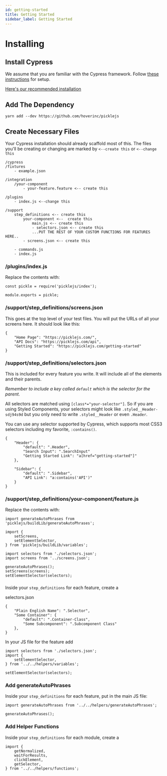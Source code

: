 ```yaml
---
id: getting-started
title: Getting Started
sidebar_label: Getting Started
---
```


# Installing
## Install Cypress
We assume that you are familiar with the Cypress framework. Follow [these instructions](https://docs.cypress.io/guides/getting-started/installing-cypress.html) for setup. 

[Here's our recommended installation](recommended-cypress-setup)

## Add The Dependency
```
yarn add --dev https://github.com/hoverinc/picklejs
```

## Create Necessary Files
Your Cypress installation should already scaffold most of this. The files you'll be creating or changing are marked by `<--create this` or `<--change this`


```
/cypress
/fixtures
    - example.json

/integration
    /your-component
        - your-feature.feature <-- create this

/plugins
    - index.js <--change this

/support
    step_definitions <-- create this
        your-component <--  create this
            main.js <-- create this
            - selectors.json <-- create this
            ...PUT THE REST OF YOUR CUSTOM FUNCTIONS FOR FEATURES HERE..
        - screens.json <-- create this

    - commands.js
    - index.js
```

### /plugins/index.js
Replace the contents with:
```
const pickle = require('picklejs/index');

module.exports = pickle; 
```

### /support/step_definitions/screens.json
This goes at the top level of your test files. You will put the URLs of all your screens here. It should look like this:

```
{
    "Home Page": "https://picklejs.com/",
    "API Docs": "https://picklejs.com/api",
    "Getting Started": "https://picklejs.com/getting-started"
}
```

### /support/step_definitions/selectors.json
This is included for every feature you write. It will include all of the elements and their parents. 

*Remember to include a key called `default` which is the selector for the parent.*

All selectors are matched using `[class*="your-selector"]`. So if you are using Styled Components, your selectors might look like `.styled__Header-sdj94s9d` but you only need to write `.styled__Header` or even `.Header`. 

You can use any selector supported by Cypress, which supports most CSS3 selectors including my favorite, `:contains()`.

```
{
    "Header": {
        "default": ".Header",
        "Search Input": ".SearchInput"
        "Getting Started Link": "a[href="getting-started"]"
    },

    "Sidebar": {
        "default": ".Sidebar",
        "API Link": "a:contains('API')"
    }
}
```

### /support/step_definitions/your-component/feature.js
Replace the contents with:

```
import generateAutoPhrases from 'picklejs/buildLib/generateAutoPhrases';

import {
    setScreens,
    setElementSelector,
} from 'picklejs/buildLib/variables';

import selectors from './selectors.json';
import screens from '../screens.json';

generateAutoPhrases();
setScreens(screens);
setElementSelector(selectors);
```

### 
Inside your `step_definitions` for each feature, create a

selectors.json
```
{
    "Plain English Name": ".Selector",
    "Some Container": {
        "default": ".Container-Class",
        "Some Subcomponent": ".Subcomponent Class"
    },
}
```

In your JS file for the feature add

```
import selectors from './selectors.json';
import {
    setElementSelector,
} from '../../helpers/variables';

setElementSelector(selectors);
```

### Add generateAutoPhrases
Inside your `step_definitions` for each feature, put in the main JS file:

```
import generateAutoPhrases from '../../helpers/generateAutoPhrases';

generateAutoPhrases();
```

### Add Helper Functions
Inside your `step_definitions` for each module, create a 
```
import {
    getNormalized,
    waitForResults,
    clickElement,
    getSelector,
} from '../../helpers/functions';
```